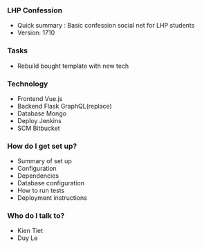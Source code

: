 ### LHP Confession ###

* Quick summary :
Basic confession social net for LHP students
* Version:  1710

### Tasks ###

* Rebuild bought template with new tech

### Technology ###

* Frontend
Vue.js
* Backend
Flask
GraphQL(replace)
* Database
Mongo
* Deploy
Jenkins
* SCM
Bitbucket

### How do I get set up? ###

* Summary of set up
* Configuration
* Dependencies
* Database configuration
* How to run tests
* Deployment instructions

### Who do I talk to? ###

* Kien Tiet
* Duy Le